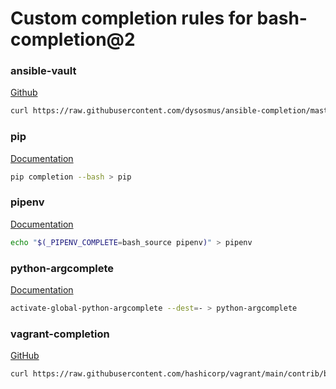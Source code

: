 Custom completion rules for bash-completion@2
=============================================

### ansible-vault

[Github](https://github.com/dysosmus/ansible-completion)

```sh
curl https://raw.githubusercontent.com/dysosmus/ansible-completion/master/ansible-vault-completion.bash -o ansible-vault
```

### pip

[Documentation](https://pip.pypa.io/en/stable/user_guide/#command-completion)

```sh
pip completion --bash > pip
```

### pipenv

[Documentation](https://pipenv.pypa.io/en/latest/advanced/#shell-completion)

```sh
echo "$(_PIPENV_COMPLETE=bash_source pipenv)" > pipenv
```

### python-argcomplete

[Documentation](https://kislyuk.github.io/argcomplete/#activating-global-completion)

```sh
activate-global-python-argcomplete --dest=- > python-argcomplete
```

### vagrant-completion

[GitHub](https://github.com/hashicorp/vagrant/blob/main/contrib/bash/completion.sh)

```sh
curl https://raw.githubusercontent.com/hashicorp/vagrant/main/contrib/bash/completion.sh -i vagrant
```
